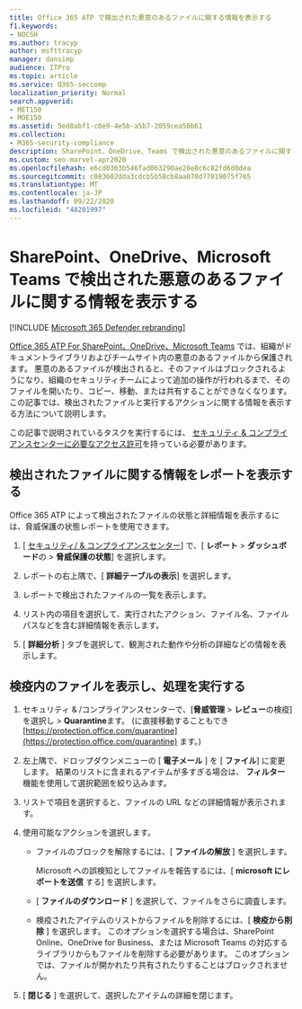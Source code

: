 ```yaml
---
title: Office 365 ATP で検出された悪意のあるファイルに関する情報を表示する
f1.keywords:
- NOCSH
ms.author: tracyp
author: msfttracyp
manager: dansimp
audience: ITPro
ms.topic: article
ms.service: O365-seccomp
localization_priority: Normal
search.appverid:
- MET150
- MOE150
ms.assetid: 5ed8abf1-c0e9-4e5b-a5b7-2059cea50b61
ms.collection:
- M365-security-compliance
description: SharePoint、OneDrive、Teams で検出された悪意のあるファイルに関する情報を表示する方法と、それらのファイルに対してアクションを実行する方法について説明します。
ms.custom: seo-marvel-apr2020
ms.openlocfilehash: e6cd0363b546fad063290ae20e8c6c82fd6d0dea
ms.sourcegitcommit: c083602dda3cdcb5b58cb8aa070d77019075f765
ms.translationtype: MT
ms.contentlocale: ja-JP
ms.lasthandoff: 09/22/2020
ms.locfileid: "48201997"
---
```

# <a name="view-information-about-malicious-files-detected-in-sharepoint-onedrive-or-microsoft-teams"></a>SharePoint、OneDrive、Microsoft Teams で検出された悪意のあるファイルに関する情報を表示する

[!INCLUDE [Microsoft 365 Defender rebranding](../includes/microsoft-defender-for-office.md)]


[Office 365 ATP For SharePoint、OneDrive、Microsoft Teams](atp-for-spo-odb-and-teams.md) では、組織がドキュメントライブラリおよびチームサイト内の悪意のあるファイルから保護されます。 悪意のあるファイルが検出されると、そのファイルはブロックされるようになり、組織のセキュリティチームによって追加の操作が行われるまで、そのファイルを開いたり、コピー、移動、または共有することができなくなります。 この記事では、検出されたファイルと実行するアクションに関する情報を表示する方法について説明します。 

この記事で説明されているタスクを実行するには、 [セキュリティ &amp; コンプライアンスセンターに必要なアクセス許可](permissions-in-the-security-and-compliance-center.md)を持っている必要があります。 
  
## <a name="view-reports-with-information-about-detected-files"></a>検出されたファイルに関する情報をレポートを表示する

Office 365 ATP によって検出されたファイルの状態と詳細情報を表示するには、脅威保護の状態レポートを使用できます。
  
1. [ [セキュリティ/ &amp; コンプライアンスセンター](https://protection.office.com)] で、[ **レポート** \> **ダッシュボード**の \> **脅威保護の状態**] を選択します。
    
2. レポートの右上隅で、[ **詳細テーブルの表示**] を選択します。
    
3. レポートで検出されたファイルの一覧を表示します。
    
4. リスト内の項目を選択して、実行されたアクション、ファイル名、ファイルパスなどを含む詳細情報を表示します。
    
5. [ **詳細分析** ] タブを選択して、観測された動作や分析の詳細などの情報を表示します。 
  
## <a name="view-and-take-action-on-files-in-quarantine"></a>検疫内のファイルを表示し、処理を実行する

1. セキュリティ &amp; /コンプライアンスセンターで、[**脅威管理** \> **レビュー**の検疫] を選択し \> **Quarantine**ます。 (に直接移動することもでき [https://protection.office.com/quarantine](https://protection.office.com/quarantine) ます。)
    
2. 左上隅で、ドロップダウンメニューの [ **電子メール** ] を [ **ファイル**] に変更します。 結果のリストに含まれるアイテムが多すぎる場合は、 **フィルター** 機能を使用して選択範囲を絞り込みます。
    
3. リストで項目を選択すると、ファイルの URL などの詳細情報が表示されます。
    
4. 使用可能なアクションを選択します。
    
    - ファイルのブロックを解除するには、[ **ファイルの解放** ] を選択します。 

      Microsoft への誤検知としてファイルを報告するには、[ **microsoft にレポートを送信** する] を選択します。 

    - [ **ファイルのダウンロード** ] を選択して、ファイルをさらに調査します。 

    - 検疫されたアイテムのリストからファイルを削除するには、[ **検疫から削除** ] を選択します。 このオプションを選択する場合は、SharePoint Online、OneDrive for Business、または Microsoft Teams の対応するライブラリからもファイルを削除する必要があります。 このオプションでは、ファイルが開かれたり共有されたりすることはブロックされません。 
    
5. [ **閉じる** ] を選択して、選択したアイテムの詳細を閉じます。 
  
  

